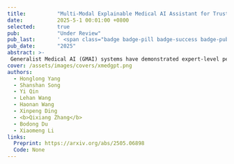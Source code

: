 ```yaml
---
title:          "Multi-Modal Explainable Medical AI Assistant for Trustworthy Human-AI Collaboration"
date:           2025-5-1 00:01:00 +0800
selected:       true
pub:            "Under Review"
pub_last:       ' <span class="badge badge-pill badge-success badge-publication">Segmentation</span>'
pub_date:       "2025"
abstract: >-
 Generalist Medical AI (GMAI) systems have demonstrated expert-level performance in biomedical perception tasks, yet their clinical utility remains limited by inadequate multi-modal explainability and suboptimal prognostic capabilities. Here, we present XMedGPT, a clinician-centric, multi-modal AI assistant that integrates textual and visual interpretability to support transparent and trustworthy medical decision-making. XMedGPT not only produces accurate diagnostic and descriptive outputs, but also grounds referenced anatomical sites within medical images, bridging critical gaps in interpretability and enhancing clinician usability.
cover: /assets/images/covers/xmedgpt.png
authors:
  - Honglong Yang
  - Shanshan Song
  - Yi Qin
  - Lehan Wang
  - Haonan Wang
  - Xinpeng Ding
  - <b>Qixiang Zhang</b>
  - Bodong Du
  - Xiaomeng Li
links:
  Preprint: https://arxiv.org/abs/2505.06898
  Code: None
---
```


